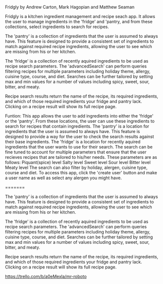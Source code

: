 Fridgly
by Andrew Carton, Mark Hagopian and Matthew Seaman

Fridgly is a kitchen ingredient management and recipe seach app.  It allows the user to manage ingredients in the 'fridge' and  'pantry, and from these collections, select ingredients to search for recipes.

The 'pantry' is a collection of ingredients that the user is assumed to always have. This feature is designed to provide a consistent set of ingredients to match against required recipe ingredients, allowing the user to see which are missing from his or her kitchen.

The 'fridge' is a collection of recently aquired ingredients to be used as recipe search parameters.  The 'advancedSearch' can perform queries filtering recipes for multiple parameters including holiday theme, allergy, cuisine type, course, and diet. Searches can be further tailored by setting max and min values for a number of values including spicy, sweet, sour, bitter, and meaty.

Recipe search results return the name of the recipe, its required ingredients, and which of those required ingredients your fridge and pantry lack.  Clicking on a recipe result will show its full recipe page.  

Funtion: This app allows the user to add ingredients into either the 'fridge' or the 'pantry'.
From these locations, the user can use these ingredients to search for recipes that contain ingredients.
The 'pantry' is a location for ingredients that the user is assumed to always have. This feature is designed to provide a way for the user to check the search results against their base ingredients.
The 'fridge' is a location for recently aquired ingredients that the user wants to use for their search.
The search can be fine tuned to account for multiple parameters that ensure that the user recieves recipes that are tailored to his/her needs.
These parameters are as follows:
Piquant(spice) level
Salty level
Sweet level
Sour level
Bitter level
Meaty level
The search can also filter by holiday, alergen, cuisine type, course and diet.
To access this app, click the 'create user' button and make a user name as well as select any alergen you might have.

=======

The 'pantry' is a collection of ingredients that the user is assumed to always have. This feature is designed to provide a consistent set of ingredients to match against required recipe ingredients, allowing the user to see which are missing from his or her kitchen.

The 'fridge' is a collection of recently aquired ingredients to be used as recipe search parameters.  The 'advancedSearch' can perform queries filtering recipes for multiple parameters including holiday theme, allergy, cuisine type, course, and diet. Searches can be further tailored by setting max and min values for a number of values including spicy, sweet, sour, bitter, and meaty.

Recipe search results return the name of the recipe, its required ingredients, and which of those required ingredients your fridge and pantry lack.  Clicking on a recipe result will show its full recipe page.  

https://trello.com/b/a0eMexla/mr-roboto
